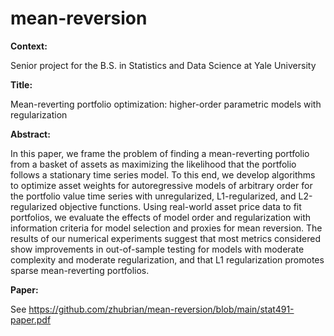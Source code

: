 # mean-reversion

**Context:**

Senior project for the B.S. in Statistics and Data Science at Yale University

**Title:**

Mean-reverting portfolio optimization: higher-order parametric models with regularization

**Abstract:**

In this paper, we frame the problem of finding a mean-reverting portfolio from a basket of
assets as maximizing the likelihood that the portfolio follows a stationary time series model. To
this end, we develop algorithms to optimize asset weights for autoregressive models of arbitrary
order for the portfolio value time series with unregularized, L1-regularized, and L2-regularized
objective functions. Using real-world asset price data to fit portfolios, we evaluate the effects
of model order and regularization with information criteria for model selection and proxies for
mean reversion. The results of our numerical experiments suggest that most metrics considered
show improvements in out-of-sample testing for models with moderate complexity and moderate
regularization, and that L1 regularization promotes sparse mean-reverting portfolios.

**Paper:**

See https://github.com/zhubrian/mean-reversion/blob/main/stat491-paper.pdf
